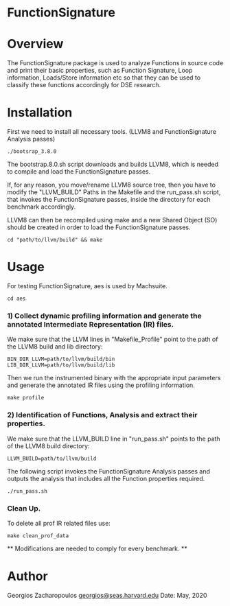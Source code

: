 # FunctionSignature

# Overview

The FunctionSignature package is used to analyze Functions in source code and print their basic properties, such as Function Signature,
Loop information, Loads/Store information etc so that they can be used to classify these functions accordingly for DSE research.

# Installation

First we need to install all necessary tools. (LLVM8 and FunctionSignature Analysis passes)


    ./bootsrap_3.8.0


The bootstrap.8.0.sh script downloads and builds LLVM8, which is needed to compile and load the FunctionSignature passes. 

If, for any reason, you move/rename LLVM8 source tree, then you have to modify the
"LLVM_BUILD" Paths in the Makefile and the run_pass.sh script, that invokes the FunctionSignature passes, inside the 
directory for each benchmark accordingly. 

LLVM8 can then be recompiled using make and a new Shared Object (SO) should be created in order to load the FunctionSignature passes.

    cd "path/to/llvm/build" && make


# Usage

For testing FunctionSignature, aes is used by Machsuite.

    cd aes

### 1) Collect dynamic profiling information and generate the annotated  Intermediate Representation (IR) files.

We make sure that the LLVM lines in "Makefile_Profile" point to the path of the LLVM8 build and lib directory:    

    BIN_DIR_LLVM=path/to/llvm/build/bin
    LIB_DIR_LLVM=path/to/llvm/build/lib

Then we run the instrumented binary with the appropriate input parameters and generate the annotated IR files using
the profiling information.    

    make profile

### 2) Identification of Functions, Analysis and extract their properties.   

We make sure that the LLVM_BUILD line in "run_pass.sh" points to the path of the LLVM8 build directory:

    LLVM_BUILD=path/to/llvm/build

The following script invokes the FunctionSignature Analysis passes and outputs the analysis that includes all the Function properties required.
    
    ./run_pass.sh



### Clean Up. 

To delete all prof IR related files use:

    make clean_prof_data 



** Modifications are needed to comply for every benchmark. **

# Author

Georgios Zacharopoulos georgios@seas.harvard.edu Date: May, 2020
